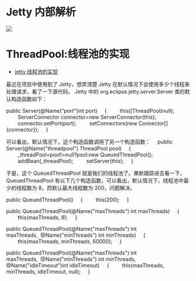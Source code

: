 # Jetty 内部解析

![](http://www.eclipse.org/jetty/documentation/current/images/Jetty_DeployManager_DeploymentManager_Roles.png)

# ThreadPool:线程池的实现

- [jetty 线程池的实现](http://blog.csdn.net/pwlazy/article/details/7166395)

最近在项目中使用到了 Jetty，想弄清楚 Jetty 在默认情况下会使用多少个线程来处理请求，看了一下源代码。
Jetty 中的 org.eclipse.jetty.server.Server 类的默认构造函数如下：

public Server(@Name("port")int port)
    {
        this((ThreadPool)null);
        ServerConnector connector=new ServerConnector(this);
        connector.setPort(port);
        setConnectors(new Connector[]{connector});
    }

可以看出，默认情况下，这个构造函数调用了另一个构造函数：
    public Server(@Name("threadpool") ThreadPool pool)
    {
        _threadPool=pool!=null?pool:new QueuedThreadPool();
        addBean(\_threadPool);
        setServer(this);
    }

于是，这个 QueuedThreadPool 就是我们的线程池了。果断跟踪进去看一下，QueuedThreadPool 有以下几个构造函数，可以看出，默认情况下，线程池中最少的线程数为 8，而默认最大线程数为 200，问题解决。

public QueuedThreadPool()
    {
        this(200);
    }

public QueuedThreadPool(@Name("maxThreads") int maxThreads)
    {
        this(maxThreads, 8);
    }

public QueuedThreadPool(@Name("maxThreads") int maxThreads,  @Name("minThreads") int minThreads)
    {
        this(maxThreads, minThreads, 60000);
    }

public QueuedThreadPool(@Name("maxThreads") int maxThreads,  @Name("minThreads") int minThreads, @Name("idleTimeout")int idleTimeout)
    {
        this(maxThreads, minThreads, idleTimeout, null);
    }
